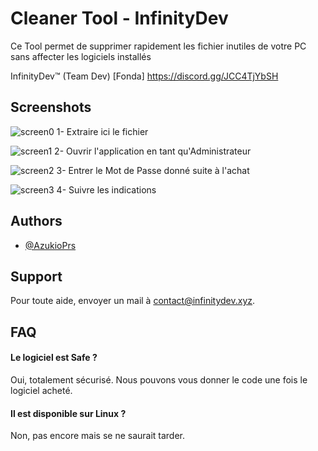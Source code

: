 
# Cleaner Tool - InfinityDev

Ce Tool permet de supprimer rapidement les fichier inutiles de votre PC sans affecter les logiciels installés

InfinityDev™️ (Team Dev) [Fonda]
https://discord.gg/JCC4TjYbSH

## Screenshots

![screen0](https://cdn.discordapp.com/attachments/772460120781226024/968609212794023976/unknown.png)
1- Extraire ici le fichier

![screen1](https://cdn.discordapp.com/attachments/772460120781226024/968608522323521597/unknown.png)
2- Ouvrir l'application en tant qu'Administrateur

![screen2](https://cdn.discordapp.com/attachments/772460120781226024/968609005100470302/unknown.png)
3- Entrer le Mot de Passe donné suite à l'achat

![screen3](https://cdn.discordapp.com/attachments/772460120781226024/968609691838058537/unknown.png)
4- Suivre les indications
## Authors

- [@AzukioPrs](https://github.com/AzukioPrs)


## Support

Pour toute aide, envoyer un mail à contact@infinitydev.xyz.


## FAQ

#### Le logiciel est Safe ?

Oui, totalement sécurisé. 
Nous pouvons vous donner le code une fois le logiciel acheté.

#### Il est disponible sur Linux ?

Non, pas encore mais se ne saurait tarder.

